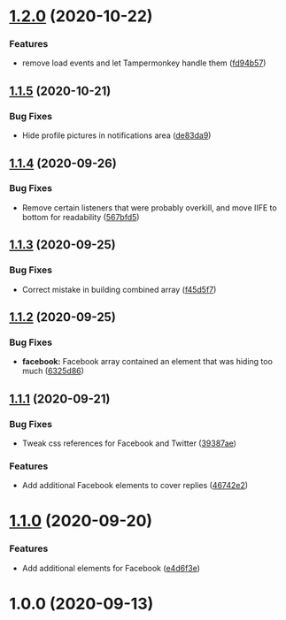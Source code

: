# [1.2.0](https://github.com/rbseaver/tampermonkey-scripts/compare/v1.1.5...v1.2.0) (2020-10-22)

### Features

* remove load events and let Tampermonkey handle them ([fd94b57](https://github.com/rbseaver/tampermonkey-scripts/commit/fd94b577fd9ae35b406559bf6f643b52455817ca))

## [1.1.5](https://github.com/rbseaver/tampermonkey-scripts/compare/v1.1.4...v1.1.5) (2020-10-21)

### Bug Fixes

* Hide profile pictures in notifications area ([de83da9](https://github.com/rbseaver/tampermonkey-scripts/commit/de83da9537877394482c6f848d1179cd6eac05fb))

## [1.1.4](https://github.com/rbseaver/tampermonkey-scripts/compare/v1.1.3...v1.1.4) (2020-09-26)

### Bug Fixes

* Remove certain listeners that were probably overkill, and move IIFE to bottom for readability ([567bfd5](https://github.com/rbseaver/tampermonkey-scripts/commit/567bfd5e0086739689283b8b8b7e6321e7d2b070))

## [1.1.3](https://github.com/rbseaver/tampermonkey-scripts/compare/v1.1.2...v1.1.3) (2020-09-25)

### Bug Fixes

* Correct mistake in building combined array ([f45d5f7](https://github.com/rbseaver/tampermonkey-scripts/commit/f45d5f7fbf122e39a143ddb25449e7495b2f9be0))

## [1.1.2](https://github.com/rbseaver/tampermonkey-scripts/compare/v1.1.1...v1.1.2) (2020-09-25)

### Bug Fixes

* **facebook:** Facebook array contained an element that was hiding too much ([6325d86](https://github.com/rbseaver/tampermonkey-scripts/commit/6325d8671162424912e59a5c91123e3d230e6b6b))

## [1.1.1](https://github.com/rbseaver/tampermonkey-scripts/compare/v1.1.0...v1.1.1) (2020-09-21)

### Bug Fixes

* Tweak css references for Facebook and Twitter ([39387ae](https://github.com/rbseaver/tampermonkey-scripts/commit/39387ae7c2f3b9acc5ff47d7c809e16d847f4c51))

### Features

* Add additional Facebook elements to cover replies ([46742e2](https://github.com/rbseaver/tampermonkey-scripts/commit/46742e24d023c9996732ff841ab2773530b5dd65))

# [1.1.0](https://github.com/rbseaver/tampermonkey-scripts/compare/v1.0.0...v1.1.0) (2020-09-20)

### Features

* Add additional elements for Facebook ([e4d6f3e](https://github.com/rbseaver/tampermonkey-scripts/commit/e4d6f3e42b688b6c30e16a0a964ab30406c10daf))

# 1.0.0 (2020-09-13)